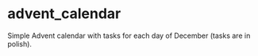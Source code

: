 # advent_calendar
Simple Advent calendar with tasks for each day of December (tasks are in polish).
